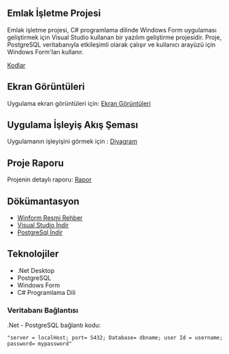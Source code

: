 ## Emlak İşletme Projesi
 Emlak işletme projesi, C# programlama dilinde Windows Form uygulaması geliştirmek için Visual Studio kullanan bir yazılım geliştirme projesidir. Proje, PostgreSQL veritabanıyla etkileşimli olarak çalışır ve kullanıcı arayüzü için Windows Form'ları kullanır. 

 [Kodlar](https://github.com/gayearmut/EmlakIsletmeProjesi/tree/main/EmlakIsletmeProjesi/EmlakIsletmeProjesi)


 ## Ekran Görüntüleri
 Uygulama ekran görüntüleri için: [Ekran Görüntüleri](https://github.com/gayearmut/EmlakIsletmeProjesi/tree/main/Proje%20Ekran%20G%C3%B6r%C3%BCnt%C3%BCleri)

## Uygulama İşleyiş Akış Şeması
Uygulamanın işleyişini görmek için :
[Diyagram](https://github.com/gayearmut/EmlakIsletmeProjesi/blob/main/%C4%B0%C5%9Fletme%20%C4%B0%C5%9Fleyi%C5%9F%20Ak%C4%B1%C5%9F%20%C5%9Eemas%C4%B1.png)

## Proje Raporu
Projenin detaylı raporu: [Rapor](https://github.com/gayearmut/EmlakIsletmeProjesi/blob/main/Gaye%20Armut%20Proje%20Raporu.pdf)
## Dökümantasyon 
- [Winform Resmi Rehber]( https://learn.microsoft.com/en-us/dotnet/desktop/winforms/get-started/create-app-visual-studio?view=netdesktop-8.0)
- [ Visual Studio İndir](https://visualstudio.microsoft.com/tr/downloads/?utm_medium=microsoft&utm_source=learn.microsoft.com&utm_campaign=inline+link&utm_content=download+vs2022+desktopguide+winforms)
- [PostgreSql İndir]( https://www.postgresql.org/download/)


## Teknolojiler

- .Net Desktop
- PostgreSQL
- Windows Form
- C# Programlama Dili

### Veritabanı Bağlantısı

.Net - PostgreSQL bağlantı kodu:
```
"server = localHost; port= 5432; Database= dbname; user Id = username; password= mypassword"
```
